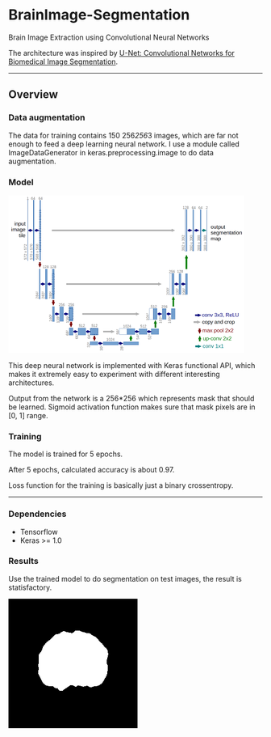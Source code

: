 # BrainImage-Segmentation
Brain Image Extraction using Convolutional Neural Networks

The architecture was inspired by [U-Net: Convolutional Networks for Biomedical Image Segmentation](http://lmb.informatik.uni-freiburg.de/people/ronneber/u-net/).

---

## Overview

### Data augmentation

The data for training contains 150 256*256*3 images, which are far not enough to feed a deep learning neural network. I use a module called ImageDataGenerator in keras.preprocessing.image to do data augmentation.



### Model

![img/u-net-architecture.png](img/u-net-architecture.png)

This deep neural network is implemented with Keras functional API, which makes it extremely easy to experiment with different interesting architectures.

Output from the network is a 256*256 which represents mask that should be learned. Sigmoid activation function
makes sure that mask pixels are in \[0, 1\] range.

### Training

The model is trained for 5 epochs.

After 5 epochs, calculated accuracy is about 0.97.

Loss function for the training is basically just a binary crossentropy.


---


### Dependencies

* Tensorflow
* Keras >= 1.0


### Results

Use the trained model to do segmentation on test images, the result is statisfactory.



![img/29_predict.png](img/29_predict.png)



